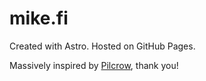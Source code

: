# mike.fi

Created with Astro. Hosted on GitHub Pages.

Massively inspired by [Pilcrow](https://pilcrowonpaper.com/), thank you!
